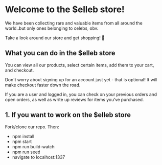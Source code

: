 # Welcome to the $elleb store!

We have been collecting rare and valuable items from all around the world..but only ones belonging to celebs, obv.

Take a look around our store and get shopping! 💁

## What you can do in the $elleb store

You can view all our products, select certain items, add them to your cart, and checkout.

Don't worry about signing up for an account just yet - that is optional! It will make checkout faster down the road.

If you are a user and logged in, you can check on your previous orders and open orders, as well as write up reviews for items you've purchased.


## 1. If you want to work on the $elleb store

Fork/clone our repo. Then:  
- npm install  
- npm start  
- npm run build-watch  
- npm run seed  
- navigate to localhost:1337  
